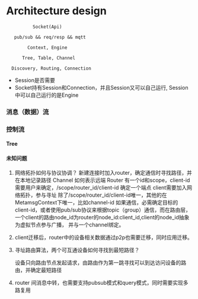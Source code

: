# Architecture design

```
          Socket(Api)
        
   pub/sub && req/resp && mqtt
     
        Context, Engine
        
      Tree, Table, Channel
        
  Discovery, Routing, Connection
```
+ Session是否需要
+ Socket持有Session和Connection，并且Session又可以自己运行, Session中可以自己运行的是Engine

### 消息（数据）流

### 控制流


#### Tree



#### 未知问题

1. 网络拓扑如何与协议协调？
   新建连接时加入router，确定通信时寻找路径，并在本地记录路径
   Channel 如何表示远端
   Router 有一个id和scope，client-id 需要用户来确定，/scope/router_id/client-id 确定一个端点
   client需要加入网络拓扑，参与寻址
   除了/scope/router_id/client-id唯一，其他的在MetamsgContext下唯一，比如channel-id
   如果通信，必需确定目标的client-id，或者使用pub/sub协议来根据topic（group）通信，而在路由层，
   一个client的路由node_id为router的node_id:client_id,client的node_id抽象为虚拟节点参与广播，
   并与一个channel绑定。
2. client迁移后，router中的设备相关数据通过p2p也需要迁移，同时应用迁移。
3. 寻址路由算法，两个可互通设备如何寻找到最短路径？

   设备只向路由节点发起请求，由路由作为第一跳寻找可以到达访问设备的路由，并确定最短路径
4. router 间消息中转，也需要支持pubsub模式和query模式，同时需要实现多路复用